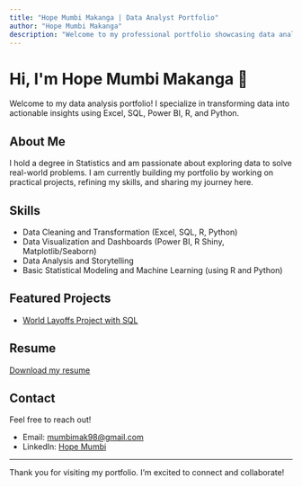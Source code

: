 ```yaml
---
title: "Hope Mumbi Makanga | Data Analyst Portfolio"
author: "Hope Mumbi Makanga"
description: "Welcome to my professional portfolio showcasing data analysis projects using Excel, SQL, Power BI, R, and Python."
---
```


# Hi, I'm Hope Mumbi Makanga 👋

Welcome to my data analysis portfolio! I specialize in transforming data into actionable insights using Excel, SQL, Power BI, R, and Python.

## About Me
I hold a degree in Statistics and am passionate about exploring data to solve real-world problems. I am currently building my portfolio by working on practical projects, refining my skills, and sharing my journey here.

## Skills
- Data Cleaning and Transformation (Excel, SQL, R, Python)
- Data Visualization and Dashboards (Power BI, R Shiny, Matplotlib/Seaborn)
- Data Analysis and Storytelling
- Basic Statistical Modeling and Machine Learning (using R and Python)

## Featured Projects
- [World Layoffs Project with SQL](https://github.com/hopemumbi/world_layoffs_data_cleaning_using_sql)

## Resume
[Download my resume](https://github.com/hopemumbi/Hope_Mumbi_Makanga_resume.pdf)

## Contact
Feel free to reach out!
- Email: mumbimak98@gmail.com
- LinkedIn: [Hope Mumbi](www.linkedin.com/in/hope-mumbi-makanga)

---

Thank you for visiting my portfolio. I’m excited to connect and collaborate!

